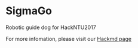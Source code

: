 # SigmaGo
Robotic guide dog for HackNTU2017

For more infomation, please visit our [Hackmd page](https://hackmd.io/s/Skcy2I1L-)
